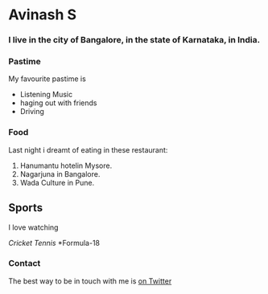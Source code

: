 # Avinash S

### I live in the city of Bangalore, in the state of Karnataka, in India.

### Pastime

My favourite pastime is

- Listening Music
- haging out with friends
- Driving

### Food

Last night i dreamt of eating in these restaurant:

1. Hanumantu hotelin Mysore.
2. Nagarjuna in Bangalore.
3. Wada Culture in Pune.

## Sports

I love watching

*Cricket*
*Tennis*
*Formula-18

### Contact

The best way to be in touch with me is [on Twitter](https://twitter.com/AvinashChunchan)
